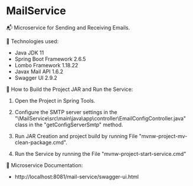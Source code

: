 # MailService
:mailbox_with_mail: Microservice for Sending and Receiving Emails.

:scroll: Technologies used:

+ Java JDK 11
+ Spring Boot Framework 2.6.5
+ Lombo Framework 1.18.22
+ Javax Mail API 1.6.2
+ Swagger UI 2.9.2

:rocket: How to Build the Project JAR and Run the Service:

1. Open the Project in Spring Tools.

2. Configure the SMTP server settings in the "\MailService\src\main\java\app\controller\EmailConfigController.java" class in the "getConfigServerSmtp" method.

3. Run JAR Creation and project build by running File "mvnw-project-mv-clean-package.cmd".

4. Run the Service by running the File "mvnw-project-start-service.cmd"

:memo: Microservice Documentation:
+ http://localhost:8081/mail-service/swagger-ui.html
